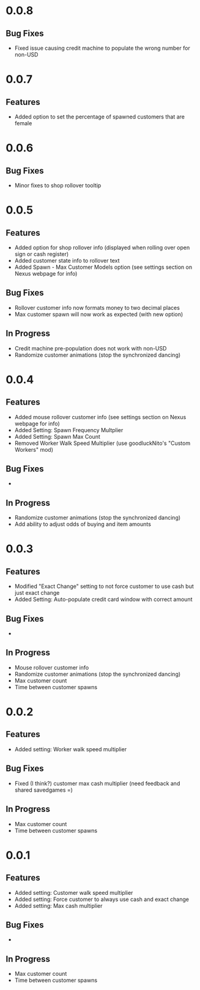 ﻿# 0.0.8

## Bug Fixes
- Fixed issue causing credit machine to populate the wrong number for non-USD

# 0.0.7

## Features
- Added option to set the percentage of spawned customers that are female

# 0.0.6

## Bug Fixes
- Minor fixes to shop rollover tooltip

# 0.0.5

## Features
- Added option for shop rollover info (displayed when rolling over open sign or cash register)
- Added customer state info to rollover text
- Added Spawn - Max Customer Models option (see settings section on Nexus webpage for info)

## Bug Fixes
- Rollover customer info now formats money to two decimal places
- Max customer spawn will now work as expected (with new option)

## In Progress
- Credit machine pre-population does not work with non-USD
- Randomize customer animations (stop the synchronized dancing)

# 0.0.4

## Features
- Added mouse rollover customer info (see settings section on Nexus webpage for info)
- Added Setting: Spawn Frequency Multplier
- Added Setting: Spawn Max Count
- Removed Worker Walk Speed Multiplier (use goodluckNito's "Custom Workers" mod)

## Bug Fixes
- 

## In Progress
- Randomize customer animations (stop the synchronized dancing)
- Add ability to adjust odds of buying and item amounts

# 0.0.3

## Features
- Modified "Exact Change" setting to not force customer to use cash but just exact change
- Added Setting: Auto-populate credit card window with correct amount

## Bug Fixes
- 

## In Progress
- Mouse rollover customer info
- Randomize customer animations (stop the synchronized dancing)
- Max customer count
- Time between customer spawns

# 0.0.2

## Features
- Added setting: Worker walk speed multiplier

## Bug Fixes
- Fixed (I think?) customer max cash multiplier (need feedback and shared savedgames =)

## In Progress
- Max customer count
- Time between customer spawns

# 0.0.1

## Features
- Added setting: Customer walk speed multiplier
- Added setting: Force customer to always use cash and exact change
- Added setting: Max cash multiplier

## Bug Fixes
- 

## In Progress
- Max customer count
- Time between customer spawns